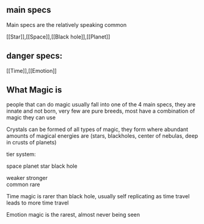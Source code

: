  ## main specs

 Main specs are the relatively speaking common

 [[Star]],[[Space]],[[Black hole]],[[Planet]]

## danger specs:

 [[Time]],[[Emotion]]

 ## What Magic is

people that can do magic usually fall into one of the 4 main specs, they are innate and not born, very few are pure breeds, most have a combination of magic they can use

Crystals can be formed of all types of magic, they form where abundant amounts of magical energies are (stars, blackholes, center of nebulas, deep in crusts of planets)

 tier system:

 space          planet           star           black hole 
 
 weaker                                                 stronger                                        
 common                                                      rare

 Time magic is rarer than black hole, usually self replicating as time travel leads to more time travel

 Emotion magic is the rarest, almost never being seen 